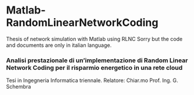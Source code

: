 Matlab-RandomLinearNetworkCoding
================================

Thesis of network simulation with Matlab using RLNC
Sorry but the code and documents are only in italian language.

### Analisi prestazionale di un’implementazione di Random Linear Network Coding per il risparmio energetico in una rete cloud
Tesi in Ingegneria Informatica triennale.
Relatore: Chiar.mo Prof. Ing. G. Schembra
